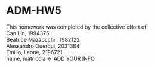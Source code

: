 # ADM-HW5
This homework was completed by the collective effort of: <br>
Can Lin, 1994375 <br>
Beatrice Mazzocchi , 1982122 <br>
Alessandro Querqui, 2031384 <br>
Emilio, Leone, 2196721 <br>
name, matricola <- ADD YOUR INFO <br>

